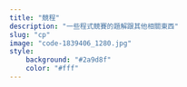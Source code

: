 ```yaml
---
title: "競程"
description: "一些程式競賽的題解跟其他相關東西"
slug: "cp"
image: "code-1839406_1280.jpg"
style:
    background: "#2a9d8f"
    color: "#fff"
---
```


